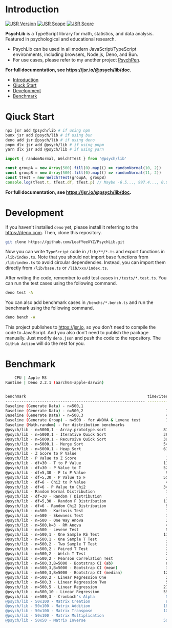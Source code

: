 # Introduction

[![JSR Version](https://jsr.io/badges/@psych/lib)](https://jsr.io/@psych/lib) [![JSR Scope](https://jsr.io/badges/@psych)](https://jsr.io/@psych) [![JSR Score](https://jsr.io/badges/@psych/lib/score)](https://jsr.io/@psych/lib/score)

**PsychLib** is a TypeScript library for math, statistics, and data analysis. Featured in psychological and educational research.

- PsychLib can be used in all modern JavaScript/TypeScript environments, including browsers, Node.js, Deno, and Bun.
- For use cases, please refer to my another project [PsychPen](https://github.com/LeafYeeXYZ/PsychPen).

**For full documentation, see <https://jsr.io/@psych/lib/doc>.**

- [Introduction](#introduction)
- [Qiuck Start](#qiuck-start)
- [Development](#development)
- [Benchmark](#benchmark)

# Qiuck Start

```bash
npx jsr add @psych/lib # if using npm
bunx jsr add @psych/lib # if using bun
deno add jsr:@psych/lib # if using deno
pnpm dlx jsr add @psych/lib # if using pnpm
yarn dlx jsr add @psych/lib # if using yarn
```

```typescript
import { randomNormal, WelchTTest } from '@psych/lib'

const groupA = new Array(500).fill(0).map(() => randomNormal(10, 2))
const groupB = new Array(500).fill(0).map(() => randomNormal(11, 2))
const tTest = new WelchTTest(groupA, groupB)
console.log(tTest.t, tTest.df, tTest.p) // Maybe -6.5..., 997.4..., 0.0...
```

**For full documentation, see <https://jsr.io/@psych/lib/doc>.**

# Development

If you haven't installed `deno` yet, please install it referring to the <https://deno.com>. Then, clone this repository.

```bash
git clone https://github.com/LeafYeeXYZ/PsychLib.git
```

Now you can write `TypeScript` code in `/lib/**/*.ts` and export functions in `/lib/index.ts`. Note that you should not import base functions from `/lib/index.ts` to avoid circular dependencies. Instead, you can import them directly from `/lib/base.ts` or `/lib/xxx/index.ts`.

After writing the code, remember to add test cases in `/tests/*.test.ts`. You can run the test cases using the following command.

```bash
deno test -A
```

You can also add benchmark cases in `/benchs/*.bench.ts` and run the benchmark using the following command.

```bash
deno bench -A
```

This project publishes to <https://jsr.io>, so you don't need to compile the code to JavaScript. And you also don't need to publish the package manually. Just modify `deno.json` and push the code to the repository. The `GitHub Action` will do the rest for you.

# Benchmark

```bash
    CPU | Apple M3
Runtime | Deno 2.2.1 (aarch64-apple-darwin)


benchmark                                                     time/iter (avg)        iter/s      (min … max)           p75      p99     p995
------------------------------------------------------------- ----------------------------- --------------------- --------------------------
Baseline (Generate Data) - n=500,1                                     8.6 µs       116,600 (  6.8 µs … 120.8 µs)   8.3 µs  13.4 µs  16.5 µs
Baseline (Generate Data) - n=500,2                                    18.5 µs        54,050 ( 13.9 µs …   5.2 ms)  20.5 µs  47.5 µs  54.5 µs
Baseline (Generate Data) - n=500,3                                    48.0 µs        20,830 ( 21.9 µs …  12.2 ms)  34.8 µs 373.2 µs 755.3 µs
Baseline (Generate Group) - n=500 - for ANOVA & Levene test           10.3 µs        97,540 (  7.8 µs …   1.9 ms)   9.3 µs  24.3 µs  43.5 µs
Baseline (Math.random) - for distribution benchmarks                   3.8 ns   261,200,000 (  3.4 ns …  17.9 ns)   3.8 ns   7.5 ns   7.9 ns
@psych/lib - n=5000,1 - Array.prototype.sort                         879.2 µs         1,137 (811.4 µs … 992.4 µs) 879.0 µs 966.5 µs 972.8 µs
@psych/lib - n=5000,1 - Iterative Quick Sort                         369.8 µs         2,704 (336.4 µs … 468.1 µs) 373.2 µs 443.2 µs 450.0 µs
@psych/lib - n=5000,1 - Recursive Quick Sort                         396.1 µs         2,524 (360.7 µs … 488.0 µs) 398.4 µs 469.9 µs 474.4 µs
@psych/lib - n=5000,1 - Merge Sort                                   542.5 µs         1,843 (499.5 µs … 632.3 µs) 543.1 µs 596.2 µs 605.9 µs
@psych/lib - n=5000,1 - Heap Sort                                    674.1 µs         1,484 (625.0 µs … 775.6 µs) 674.5 µs 749.4 µs 759.8 µs
@psych/lib - Z Score to P Value                                        6.5 ns   154,400,000 (  5.9 ns …  17.6 ns)   6.4 ns  10.4 ns  10.9 ns
@psych/lib - P Value to Z Score                                       14.8 ns    67,690,000 ( 13.3 ns …  26.0 ns)  14.7 ns  18.7 ns  18.9 ns
@psych/lib - df=30 - T to P Value                                    113.9 ns     8,783,000 (106.7 ns … 125.1 ns) 115.7 ns 121.0 ns 121.3 ns
@psych/lib - df=30 - P Value to T                                    522.5 ns     1,914,000 (494.9 ns … 547.5 ns) 531.4 ns 544.1 ns 547.5 ns
@psych/lib - df=5,30 - F to P Value                                   93.9 ns    10,650,000 ( 87.1 ns … 106.7 ns)  94.6 ns 102.0 ns 104.3 ns
@psych/lib - df=5,30 - P Value to F                                  552.6 ns     1,809,000 (518.7 ns … 564.4 ns) 560.9 ns 563.1 ns 564.4 ns
@psych/lib - df=6 - Chi2 to P Value                                   41.7 ns    23,990,000 ( 38.6 ns …  54.2 ns)  41.8 ns  44.8 ns  47.7 ns
@psych/lib - df=6 - P Value to Chi2                                  345.7 ns     2,892,000 (327.5 ns … 375.8 ns) 355.9 ns 366.0 ns 375.8 ns
@psych/lib - Random Normal Distribution                               15.7 ns    63,540,000 ( 14.5 ns …  27.6 ns)  15.7 ns  19.7 ns  20.2 ns
@psych/lib - df=30 - Random T Distribution                            74.5 ns    13,420,000 ( 67.0 ns …  84.1 ns)  75.0 ns  80.5 ns  80.6 ns
@psych/lib - df=5,30 - Random F Distribution                         115.3 ns     8,675,000 (103.5 ns … 123.2 ns) 115.8 ns 121.2 ns 121.3 ns
@psych/lib - df=6 - Random Chi2 Distribution                          55.1 ns    18,140,000 ( 48.8 ns …  64.6 ns)  55.7 ns  60.7 ns  61.3 ns
@psych/lib - n=500 - Kurtosis Test                                    15.9 µs        62,740 ( 13.6 µs … 179.6 µs)  17.7 µs  18.8 µs  20.8 µs
@psych/lib - n=500 - Skewness Test                                    16.1 µs        62,170 ( 12.9 µs … 713.5 µs)  17.8 µs  19.4 µs  21.2 µs
@psych/lib - n=500 - One Way Anova                                    26.7 µs        37,400 ( 20.3 µs … 193.2 µs)  28.6 µs  33.2 µs  36.5 µs
@psych/lib - n=500,k=3 - RM Anova                                     49.4 µs        20,260 ( 38.3 µs … 227.0 µs)  52.5 µs  60.9 µs 120.8 µs
@psych/lib - n=500 - Levene Test                                      55.9 µs        17,880 ( 52.2 µs … 264.6 µs)  56.2 µs  63.2 µs  69.1 µs
@psych/lib - n=500,1 - One Sample KS Test                            110.4 µs         9,059 (102.7 µs … 286.5 µs) 110.2 µs 126.6 µs 203.0 µs
@psych/lib - n=500,1 - One Sample T Test                              10.3 µs        96,920 (  8.4 µs … 163.3 µs)  10.0 µs  14.5 µs  14.8 µs
@psych/lib - n=500,2 - Two Sample T Test                              22.0 µs        45,460 ( 18.1 µs … 181.6 µs)  27.4 µs  29.2 µs  31.6 µs
@psych/lib - n=500,2 - Paired T Test                                  22.4 µs        44,690 ( 18.0 µs … 193.2 µs)  26.5 µs  29.2 µs  32.7 µs
@psych/lib - n=500,2 - Welch T Test                                   21.3 µs        46,840 ( 16.5 µs … 164.5 µs)  26.4 µs  29.1 µs  31.0 µs
@psych/lib - n=500,2 - Pearson Correlation Test                       20.9 µs        47,890 ( 16.0 µs … 161.5 µs)  24.8 µs  29.0 µs  30.7 µs
@psych/lib - n=500,3,B=5000 - Bootstrap CI (ab)                       64.3 ms          15.6 ( 61.3 ms …  74.8 ms)  64.6 ms  74.8 ms  74.8 ms
@psych/lib - n=500,3,B=5000 - Bootstrap CI (mean)                     36.9 ms          27.1 ( 34.7 ms …  39.9 ms)  37.8 ms  39.9 ms  39.9 ms
@psych/lib - n=500,3,B=5000 - Bootstrap CI (median)                  125.3 ms           8.0 (124.5 ms … 126.7 ms) 125.7 ms 126.7 ms 126.7 ms
@psych/lib - n=500,2 - Linear Regression One                          26.7 µs        37,510 ( 20.5 µs … 288.2 µs)  34.4 µs  36.7 µs  39.5 µs
@psych/lib - n=500,3 - Linear Regression Two                          55.6 µs        17,980 ( 39.1 µs … 394.0 µs)  61.0 µs  64.4 µs  68.0 µs
@psych/lib - n=500,5 - Linear Regression                             276.6 µs         3,615 (212.0 µs …   1.4 ms) 289.1 µs 457.1 µs 527.6 µs
@psych/lib - n=500,10 - Linear Regression                            591.8 µs         1,690 (500.2 µs … 926.2 µs) 611.6 µs 848.2 µs 903.9 µs
@psych/lib - n=500,3 - Cronbach's Alpha                               54.4 µs        18,380 ( 42.8 µs … 312.4 µs)  57.6 µs  63.5 µs  72.2 µs
@psych/lib - 50x100 - Matrix Creation                                 82.6 µs        12,100 ( 77.7 µs … 336.0 µs)  81.8 µs 114.3 µs 122.5 µs
@psych/lib - 50x100 - Matrix Addition                                183.6 µs         5,446 (173.2 µs … 437.2 µs) 183.2 µs 239.3 µs 372.0 µs
@psych/lib - 50x100 - Matrix Transpose                               102.7 µs         9,741 ( 96.7 µs … 351.9 µs) 102.3 µs 113.4 µs 126.8 µs
@psych/lib - 50x100 - Matrix Multiplication                            1.2 ms         824.9 (  1.2 ms …   1.6 ms)   1.2 ms   1.3 ms   1.6 ms
@psych/lib - 50x50 - Matrix Inverse                                  500.9 µs         1,996 (488.5 µs … 906.2 µs) 499.1 µs 545.0 µs 776.5 µs
```
